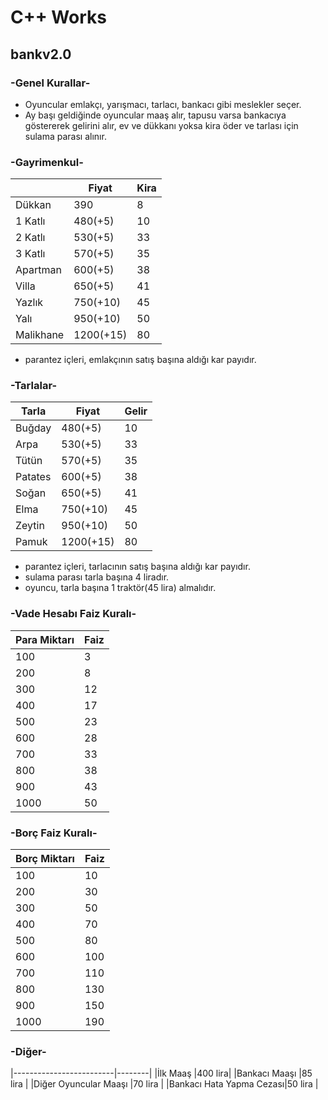 # C++ Works
##  bankv2.0
### -Genel Kurallar-
- Oyuncular emlakçı, yarışmacı, tarlacı, bankacı gibi meslekler seçer.
- Ay başı geldiğinde oyuncular maaş alır, tapusu varsa bankacıya göstererek gelirini alır, ev ve dükkanı yoksa kira öder ve tarlası için sulama parası alınır.
### -Gayrimenkul-
|           |Fiyat          |Kira     |
|-----------|---------------|---------|  
|Dükkan     |    390        |     8   |
|1 Katlı    |   480(+5)     |    10   |
|2 Katlı    |   530(+5)     |    33   |
|3 Katlı    |   570(+5)     |    35   |
|Apartman   |   600(+5)     |    38   |
|Villa      |   650(+5)     |    41   |
|Yazlık     |   750(+10)    |    45   |
|Yalı       |   950(+10)    |    50   |
|Malikhane  |   1200(+15)   |    80   |

- parantez içleri, emlakçının satış başına aldığı kar payıdır.
### -Tarlalar-

| Tarla     |Fiyat          |Gelir    |
|-----------|---------------|---------|               
|Buğday     |   480(+5)     |    10   |
|Arpa       |   530(+5)     |    33   |
|Tütün      |   570(+5)     |    35   |
|Patates    |   600(+5)     |    38   |
|Soğan      |   650(+5)     |    41   |
|Elma       |   750(+10)    |    45   |
|Zeytin     |   950(+10)    |    50   |
|Pamuk      |   1200(+15)   |    80   |  

- parantez içleri, tarlacının satış başına aldığı kar payıdır.
- sulama parası tarla başına 4 liradır.
- oyuncu, tarla başına 1 traktör(45 lira) almalıdır.
### -Vade Hesabı Faiz Kuralı-
|Para Miktarı  | Faiz   |
|--------------|--------|
|100           |3       |
|200           |8       |      
|300           |12      |
|400           |17      |
|500           |23      |
|600           |28      |
|700           |33      |
|800           |38      |
|900           |43      |
|1000          |50      |

### -Borç Faiz Kuralı-
|Borç Miktarı  | Faiz   |
|--------------|--------|
|100           |10      |
|200           |30      |      
|300           |50      |
|400           |70      |
|500           |80      |
|600           |100     |
|700           |110     |
|800           |130     |
|900           |150     |
|1000          |190     |
### -Diğer-
|-------------------------|--------|
|İlk Maaş                 |400 lira|
|Bankacı Maaşı            |85 lira |
|Diğer Oyuncular Maaşı    |70 lira |
|Bankacı Hata Yapma Cezası|50 lira |

